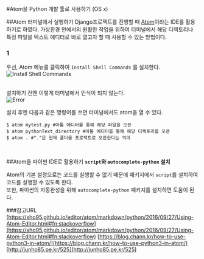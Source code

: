 #Atom을 Python 개발 툴로 사용하기 (OS x)

##Atom 터미널에서 실행하기
Django프로젝트를 진행할 때 [Atom](https://atom.io/)이라는 IDE를 활용하기로 하였다. 가상환경 안에서의 원활한 작업을 위하여 터미널에서 해당 디렉토리나 특정 파일을 텍스트 에디터로 바로 열고자 할 때 사용할 수 있는 방법이다.

### 1

우선, Atom 메뉴를 클릭하여 `Install Shell Commands` 를 설치한다.<br>
![Install Shell Commands](https://68.media.tumblr.com/b9ad325b57bba41084ac7a4c777ac5d7/tumblr_okby5mWwOV1v80c66o2_400.png)<br><br>

설치하기 전엔 이렇게 터미널에서 인식이 되지 않는다.<br>
![Error](https://68.media.tumblr.com/015dc5fc1e771e74db8b06b3778b8368/tumblr_okby5mWwOV1v80c66o1_400.png)

설치 후엔 다음과 같은 명령어를 쓰면 터미널에서도 atom을 열 수 있다.

```shell
$ atom mytest.py #아톰 에디터를 통해 해당 파일을 오픈
$ atom pythonText_directory #아톰 에디터를 통해 해당 디렉토리를 오픈
$ atom . #"."은 현재 폴더를 프로젝트로 오픈한다는 의미
```
<br>

##Atom을 파이썬 IDE로 활용하기
**`script`와 `autocomplete-python` 설치**

Atom의 기본 설정으로는 코드를 실행할 수 없기 때문에 패키지에서 `script`를 설치하여 코드를 실행할 수 있도록 한다.<br>
또한, 파이썬의 자동완성을 위해 `autocomplete-python` 패키지를 설치하면 도움이 된다.


###참고URL<br>
[https://xho95.github.io/editor/atom/markdown/python/2016/09/27/Using-Atom-Editor.html#fn:stackoverflow](https://xho95.github.io/editor/atom/markdown/python/2016/09/27/Using-Atom-Editor.html#fn:stackoverflow)
[https://blog.chann.kr/how-to-use-python3-in-atom/](https://blog.chann.kr/how-to-use-python3-in-atom/)
[http://junho85.pe.kr/525](http://junho85.pe.kr/525)

